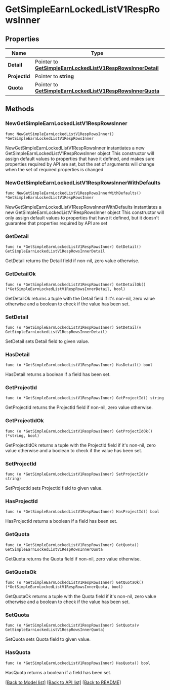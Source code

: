 # GetSimpleEarnLockedListV1RespRowsInner

## Properties

Name | Type | Description | Notes
------------ | ------------- | ------------- | -------------
**Detail** | Pointer to [**GetSimpleEarnLockedListV1RespRowsInnerDetail**](GetSimpleEarnLockedListV1RespRowsInnerDetail.md) |  | [optional] 
**ProjectId** | Pointer to **string** |  | [optional] 
**Quota** | Pointer to [**GetSimpleEarnLockedListV1RespRowsInnerQuota**](GetSimpleEarnLockedListV1RespRowsInnerQuota.md) |  | [optional] 

## Methods

### NewGetSimpleEarnLockedListV1RespRowsInner

`func NewGetSimpleEarnLockedListV1RespRowsInner() *GetSimpleEarnLockedListV1RespRowsInner`

NewGetSimpleEarnLockedListV1RespRowsInner instantiates a new GetSimpleEarnLockedListV1RespRowsInner object
This constructor will assign default values to properties that have it defined,
and makes sure properties required by API are set, but the set of arguments
will change when the set of required properties is changed

### NewGetSimpleEarnLockedListV1RespRowsInnerWithDefaults

`func NewGetSimpleEarnLockedListV1RespRowsInnerWithDefaults() *GetSimpleEarnLockedListV1RespRowsInner`

NewGetSimpleEarnLockedListV1RespRowsInnerWithDefaults instantiates a new GetSimpleEarnLockedListV1RespRowsInner object
This constructor will only assign default values to properties that have it defined,
but it doesn't guarantee that properties required by API are set

### GetDetail

`func (o *GetSimpleEarnLockedListV1RespRowsInner) GetDetail() GetSimpleEarnLockedListV1RespRowsInnerDetail`

GetDetail returns the Detail field if non-nil, zero value otherwise.

### GetDetailOk

`func (o *GetSimpleEarnLockedListV1RespRowsInner) GetDetailOk() (*GetSimpleEarnLockedListV1RespRowsInnerDetail, bool)`

GetDetailOk returns a tuple with the Detail field if it's non-nil, zero value otherwise
and a boolean to check if the value has been set.

### SetDetail

`func (o *GetSimpleEarnLockedListV1RespRowsInner) SetDetail(v GetSimpleEarnLockedListV1RespRowsInnerDetail)`

SetDetail sets Detail field to given value.

### HasDetail

`func (o *GetSimpleEarnLockedListV1RespRowsInner) HasDetail() bool`

HasDetail returns a boolean if a field has been set.

### GetProjectId

`func (o *GetSimpleEarnLockedListV1RespRowsInner) GetProjectId() string`

GetProjectId returns the ProjectId field if non-nil, zero value otherwise.

### GetProjectIdOk

`func (o *GetSimpleEarnLockedListV1RespRowsInner) GetProjectIdOk() (*string, bool)`

GetProjectIdOk returns a tuple with the ProjectId field if it's non-nil, zero value otherwise
and a boolean to check if the value has been set.

### SetProjectId

`func (o *GetSimpleEarnLockedListV1RespRowsInner) SetProjectId(v string)`

SetProjectId sets ProjectId field to given value.

### HasProjectId

`func (o *GetSimpleEarnLockedListV1RespRowsInner) HasProjectId() bool`

HasProjectId returns a boolean if a field has been set.

### GetQuota

`func (o *GetSimpleEarnLockedListV1RespRowsInner) GetQuota() GetSimpleEarnLockedListV1RespRowsInnerQuota`

GetQuota returns the Quota field if non-nil, zero value otherwise.

### GetQuotaOk

`func (o *GetSimpleEarnLockedListV1RespRowsInner) GetQuotaOk() (*GetSimpleEarnLockedListV1RespRowsInnerQuota, bool)`

GetQuotaOk returns a tuple with the Quota field if it's non-nil, zero value otherwise
and a boolean to check if the value has been set.

### SetQuota

`func (o *GetSimpleEarnLockedListV1RespRowsInner) SetQuota(v GetSimpleEarnLockedListV1RespRowsInnerQuota)`

SetQuota sets Quota field to given value.

### HasQuota

`func (o *GetSimpleEarnLockedListV1RespRowsInner) HasQuota() bool`

HasQuota returns a boolean if a field has been set.


[[Back to Model list]](../README.md#documentation-for-models) [[Back to API list]](../README.md#documentation-for-api-endpoints) [[Back to README]](../README.md)



